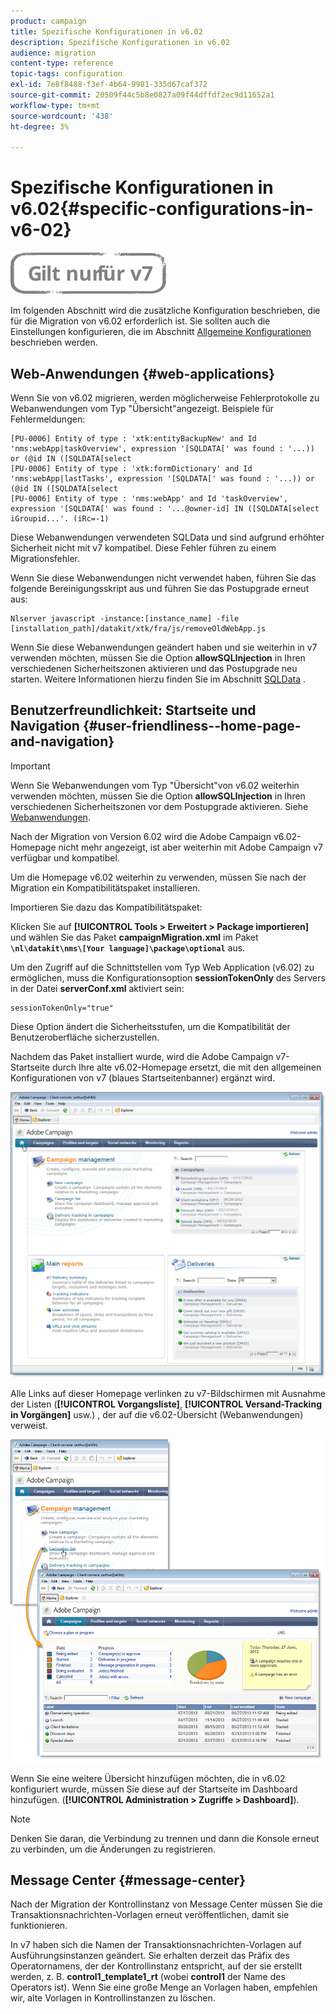 ```yaml
---
product: campaign
title: Spezifische Konfigurationen in v6.02
description: Spezifische Konfigurationen in v6.02
audience: migration
content-type: reference
topic-tags: configuration
exl-id: 7e8f8488-f3ef-4b64-9981-335d67caf372
source-git-commit: 20509f44c5b8e0827a09f44dffdf2ec9d11652a1
workflow-type: tm+mt
source-wordcount: '438'
ht-degree: 3%

---
```


# Spezifische Konfigurationen in v6.02{#specific-configurations-in-v6-02}

![](../../assets/v7-only.svg)

Im folgenden Abschnitt wird die zusätzliche Konfiguration beschrieben, die für die Migration von v6.02 erforderlich ist. Sie sollten auch die Einstellungen konfigurieren, die im Abschnitt [Allgemeine Konfigurationen](../../migration/using/general-configurations.md) beschrieben werden.

## Web-Anwendungen {#web-applications}

Wenn Sie von v6.02 migrieren, werden möglicherweise Fehlerprotokolle zu Webanwendungen vom Typ &quot;Übersicht&quot;angezeigt. Beispiele für Fehlermeldungen:

```
[PU-0006] Entity of type : 'xtk:entityBackupNew' and Id 'nms:webApp|taskOverview', expression '[SQLDATA[' was found : '...)) or (@id IN ([SQLDATA[select 
[PU-0006] Entity of type : 'xtk:formDictionary' and Id 'nms:webApp|lastTasks', expression '[SQLDATA[' was found : '...)) or (@id IN ([SQLDATA[select 
[PU-0006] Entity of type : 'nms:webApp' and Id 'taskOverview', expression '[SQLDATA[' was found : '...@owner-id] IN ([SQLDATA[select iGroupid...'. (iRc=-1)
```

Diese Webanwendungen verwendeten SQLData und sind aufgrund erhöhter Sicherheit nicht mit v7 kompatibel. Diese Fehler führen zu einem Migrationsfehler.

Wenn Sie diese Webanwendungen nicht verwendet haben, führen Sie das folgende Bereinigungsskript aus und führen Sie das Postupgrade erneut aus:

```
Nlserver javascript -instance:[instance_name] -file [installation_path]/datakit/xtk/fra/js/removeOldWebApp.js
```

Wenn Sie diese Webanwendungen geändert haben und sie weiterhin in v7 verwenden möchten, müssen Sie die Option **allowSQLInjection** in Ihren verschiedenen Sicherheitszonen aktivieren und das Postupgrade neu starten. Weitere Informationen hierzu finden Sie im Abschnitt [SQLData](../../migration/using/general-configurations.md#sqldata) .

## Benutzerfreundlichkeit: Startseite und Navigation {#user-friendliness--home-page-and-navigation}

>[!IMPORTANT]
>
>Wenn Sie Webanwendungen vom Typ &quot;Übersicht&quot;von v6.02 weiterhin verwenden möchten, müssen Sie die Option **allowSQLInjection** in Ihren verschiedenen Sicherheitszonen vor dem Postupgrade aktivieren. Siehe [Webanwendungen](#web-applications).

Nach der Migration von Version 6.02 wird die Adobe Campaign v6.02-Homepage nicht mehr angezeigt, ist aber weiterhin mit Adobe Campaign v7 verfügbar und kompatibel.

Um die Homepage v6.02 weiterhin zu verwenden, müssen Sie nach der Migration ein Kompatibilitätspaket installieren.

Importieren Sie dazu das Kompatibilitätspaket:

Klicken Sie auf **[!UICONTROL Tools > Erweitert > Package importieren]** und wählen Sie das Paket **campaignMigration.xml** im Paket **`\nl\datakit\nms\[Your language]\package\optional`** aus.

Um den Zugriff auf die Schnittstellen vom Typ Web Application (v6.02) zu ermöglichen, muss die Konfigurationsoption **sessionTokenOnly** des Servers in der Datei **serverConf.xml** aktiviert sein:

```
sessionTokenOnly="true"
```

Diese Option ändert die Sicherheitsstufen, um die Kompatibilität der Benutzeroberfläche sicherzustellen.

Nachdem das Paket installiert wurde, wird die Adobe Campaign v7-Startseite durch Ihre alte v6.02-Homepage ersetzt, die mit den allgemeinen Konfigurationen von v7 (blaues Startseitenbanner) ergänzt wird.

![](assets/dashboards.png)

Alle Links auf dieser Homepage verlinken zu v7-Bildschirmen mit Ausnahme der Listen (**[!UICONTROL Vorgangsliste]**, **[!UICONTROL Versand-Tracking in Vorgängen]** usw.) , der auf die v6.02-Übersicht (Webanwendungen) verweist.

![](assets/dashboards2.png)

Wenn Sie eine weitere Übersicht hinzufügen möchten, die in v6.02 konfiguriert wurde, müssen Sie diese auf der Startseite im Dashboard hinzufügen. (**[!UICONTROL Administration > Zugriffe > Dashboard]**).

>[!NOTE]
>
>Denken Sie daran, die Verbindung zu trennen und dann die Konsole erneut zu verbinden, um die Änderungen zu registrieren.

## Message Center {#message-center}

Nach der Migration der Kontrollinstanz von Message Center müssen Sie die Transaktionsnachrichten-Vorlagen erneut veröffentlichen, damit sie funktionieren.

In v7 haben sich die Namen der Transaktionsnachrichten-Vorlagen auf Ausführungsinstanzen geändert. Sie erhalten derzeit das Präfix des Operatornamens, der der Kontrollinstanz entspricht, auf der sie erstellt werden, z. B. **control1_template1_rt** (wobei **control1** der Name des Operators ist). Wenn Sie eine große Menge an Vorlagen haben, empfehlen wir, alte Vorlagen in Kontrollinstanzen zu löschen.
